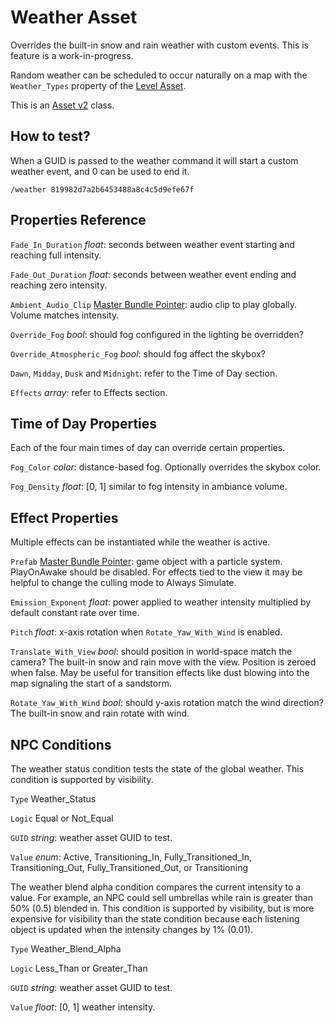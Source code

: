 # Weather Asset

Overrides the built-in snow and rain weather with custom events. This is feature is a work-in-progress.

Random weather can be scheduled to occur naturally on a map with the `Weather_Types` property of the [Level Asset](LevelAsset.md).

This is an [Asset v2](AssetsV2.md) class.

## How to test?

When a GUID is passed to the weather command it will start a custom weather event, and 0 can be used to end it.

	/weather 819982d7a2b6453488a8c4c5d9efe67f

## Properties Reference

`Fade_In_Duration` *float*: seconds between weather event starting and reaching full intensity.

`Fade_Out_Duration` *float*: seconds between weather event ending and reaching zero intensity.

`Ambient_Audio_Clip` [Master Bundle Pointer](MasterBundlePtr.md): audio clip to play globally. Volume matches intensity.

`Override_Fog` *bool*: should fog configured in the lighting be overridden?

`Override_Atmospheric_Fog` *bool*: should fog affect the skybox?

`Dawn`, `Midday`, `Dusk` and `Midnight`: refer to the Time of Day section.

`Effects` *array*: refer to Effects section.

## Time of Day Properties

Each of the four main times of day can override certain properties.

`Fog_Color` *color*: distance-based fog. Optionally overrides the skybox color.

`Fog_Density` *float*: [0, 1] similar to fog intensity in ambiance volume.

## Effect Properties

Multiple effects can be instantiated while the weather is active.

`Prefab` [Master Bundle Pointer](MasterBundlePtr.md): game object with a particle system. PlayOnAwake should be disabled. For effects tied to the view it may be helpful to change the culling mode to Always Simulate.

`Emission_Exponent` *float*: power applied to weather intensity multiplied by default constant rate over time.

`Pitch` *float*: x-axis rotation when `Rotate_Yaw_With_Wind` is enabled.

`Translate_With_View` *bool*: should position in world-space match the camera? The built-in snow and rain move with the view. Position is zeroed when false. May be useful for transition effects like dust blowing into the map signaling the start of a sandstorm.

`Rotate_Yaw_With_Wind` *bool*: should y-axis rotation match the wind direction? The built-in snow and rain rotate with wind.

## NPC Conditions

The weather status condition tests the state of the global weather. This condition is supported by visibility.

`Type` Weather_Status

`Logic` Equal or Not_Equal

`GUID` *string*: weather asset GUID to test.

`Value` *enum*: Active, Transitioning_In, Fully_Transitioned_In, Transitioning_Out, Fully_Transitioned_Out, or Transitioning

The weather blend alpha condition compares the current intensity to a value. For example, an NPC could sell umbrellas while rain is greater than 50% (0.5) blended in. This condition is supported by visibility, but is more expensive for visibility than the state condition because each listening object is updated when the intensity changes by 1% (0.01).

`Type` Weather_Blend_Alpha

`Logic` Less_Than or Greater_Than

`GUID` *string*: weather asset GUID to test.

`Value` *float*: [0, 1] weather intensity.
